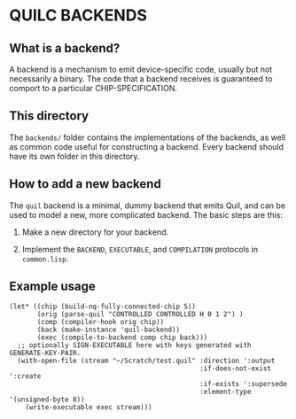 # QUILC BACKENDS

## What is a backend?

A backend is a mechanism to emit device-specific code, usually but not necessarily a binary. The code that a backend receives is guaranteed to comport to a particular CHIP-SPECIFICATION.

## This directory

The `backends/` folder contains the implementations of the backends, as well as common code useful for constructing a backend. Every backend should have its own folder in this directory.

## How to add a new backend

The `quil` backend is a minimal, dummy backend that emits Quil, and can be used to model a new, more complicated backend. The basic steps are this:

1. Make a new directory for your backend.

1. Implement the `BACKEND`, `EXECUTABLE`, and `COMPILATION` protocols in `common.lisp`.

## Example usage

```
(let* ((chip (build-nq-fully-connected-chip 5))
       (orig (parse-quil "CONTROLLED CONTROLLED H 0 1 2") )
       (comp (compiler-hook orig chip))
       (back (make-instance 'quil-backend))
       (exec (compile-to-backend comp chip back)))
  ;; optionally SIGN-EXECUTABLE here with keys generated with GENERATE-KEY-PAIR.
  (with-open-file (stream "~/Scratch/test.quil" :direction ':output
                                                :if-does-not-exist ':create
                                                :if-exists ':supersede
                                                :element-type '(unsigned-byte 8))
    (write-executable exec stream)))
```